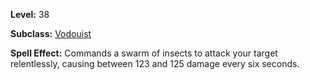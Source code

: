 <!-- TITLE: Spell: Winged Death -->

**Level:** 38

**Subclass:** [Vodouist](vodouist)

**Spell Effect:**  Commands a swarm of insects to attack your target relentlessly, causing between 123 and 125 damage every six seconds.
